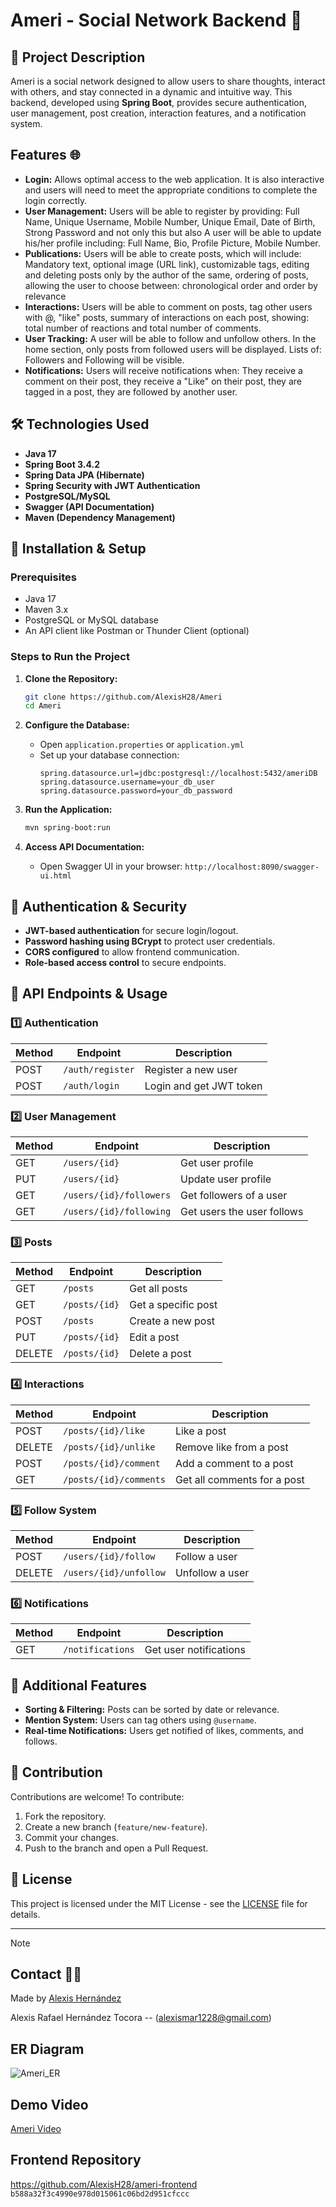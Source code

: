 # Ameri - Social Network Backend 🌌

## 📌 Project Description
Ameri is a social network designed to allow users to share thoughts, interact with others, and stay connected in a dynamic and intuitive way. This backend, developed using **Spring Boot**, provides secure authentication, user management, post creation, interaction features, and a notification system.

## Features 🌐

- **Login:** Allows optimal access to the web application. It is also interactive and users will need to meet the appropriate conditions to complete the login correctly.
- **User Management:** Users will be able to register by providing: Full Name, Unique Username, Mobile Number, Unique Email, Date of Birth, Strong Password and not only this but also A user will be able to update his/her profile including: Full Name, Bio, Profile Picture, Mobile Number.
- **Publications:** Users will be able to create posts, which will include: Mandatory text, optional image (URL link), customizable tags, editing and deleting posts only by the author of the same, ordering of posts, allowing the user to choose between: chronological order and order by relevance
- **Interactions:** Users will be able to comment on posts, tag other users with @<username>, "like" posts, summary of interactions on each post, showing: total number of reactions and total number of comments.
- **User Tracking:** A user will be able to follow and unfollow others. In the home section, only posts from followed users will be displayed. Lists of: Followers and Following will be visible.
- **Notifications:** Users will receive notifications when: They receive a comment on their post, they receive a "Like" on their post, they are tagged in a post, they are followed by another user.

## 🛠️ Technologies Used
- **Java 17**
- **Spring Boot 3.4.2**
- **Spring Data JPA (Hibernate)**
- **Spring Security with JWT Authentication**
- **PostgreSQL/MySQL**
- **Swagger (API Documentation)**
- **Maven (Dependency Management)**

## 🚀 Installation & Setup

### Prerequisites
- Java 17
- Maven 3.x
- PostgreSQL or MySQL database
- An API client like Postman or Thunder Client (optional)

### Steps to Run the Project
1. **Clone the Repository:**
   ```sh
   git clone https://github.com/AlexisH28/Ameri
   cd Ameri
   ```

2. **Configure the Database:**
   - Open `application.properties` or `application.yml`
   - Set up your database connection:
     ```properties
     spring.datasource.url=jdbc:postgresql://localhost:5432/ameriDB
     spring.datasource.username=your_db_user
     spring.datasource.password=your_db_password
     ```

3. **Run the Application:**
   ```sh
   mvn spring-boot:run
   ```

4. **Access API Documentation:**
   - Open Swagger UI in your browser: `http://localhost:8090/swagger-ui.html`

## 🔐 Authentication & Security
- **JWT-based authentication** for secure login/logout.
- **Password hashing using BCrypt** to protect user credentials.
- **CORS configured** to allow frontend communication.
- **Role-based access control** to secure endpoints.

## 📌 API Endpoints & Usage

### 1️⃣ Authentication
| Method | Endpoint       | Description                |
|--------|--------------|----------------------------|
| POST   | `/auth/register` | Register a new user        |
| POST   | `/auth/login`    | Login and get JWT token   |

### 2️⃣ User Management
| Method | Endpoint               | Description                 |
|--------|-----------------------|-----------------------------|
| GET    | `/users/{id}`          | Get user profile            |
| PUT    | `/users/{id}`          | Update user profile         |
| GET    | `/users/{id}/followers` | Get followers of a user     |
| GET    | `/users/{id}/following` | Get users the user follows  |

### 3️⃣ Posts
| Method | Endpoint          | Description                         |
|--------|------------------|-------------------------------------|
| GET    | `/posts`          | Get all posts                      |
| GET    | `/posts/{id}`     | Get a specific post                |
| POST   | `/posts`          | Create a new post                  |
| PUT    | `/posts/{id}`     | Edit a post                        |
| DELETE | `/posts/{id}`     | Delete a post                      |

### 4️⃣ Interactions
| Method | Endpoint                     | Description                        |
|--------|-----------------------------|------------------------------------|
| POST   | `/posts/{id}/like`          | Like a post                        |
| DELETE | `/posts/{id}/unlike`        | Remove like from a post            |
| POST   | `/posts/{id}/comment`       | Add a comment to a post            |
| GET    | `/posts/{id}/comments`      | Get all comments for a post        |

### 5️⃣ Follow System
| Method | Endpoint                     | Description                        |
|--------|-----------------------------|------------------------------------|
| POST   | `/users/{id}/follow`        | Follow a user                      |
| DELETE | `/users/{id}/unfollow`      | Unfollow a user                    |

### 6️⃣ Notifications
| Method | Endpoint                     | Description                        |
|--------|-----------------------------|------------------------------------|
| GET    | `/notifications`            | Get user notifications             |

## 📌 Additional Features
- **Sorting & Filtering:** Posts can be sorted by date or relevance.
- **Mention System:** Users can tag others using `@username`.
- **Real-time Notifications:** Users get notified of likes, comments, and follows.

## 📌 Contribution
Contributions are welcome! To contribute:
1. Fork the repository.
2. Create a new branch (`feature/new-feature`).
3. Commit your changes.
4. Push to the branch and open a Pull Request.

## 📜 License
This project is licensed under the MIT License - see the [LICENSE](LICENSE) file for details.

---
> [!NOTE]
> ## Contact 🧑‍💻

Made by [Alexis Hernández](https://github.com/AlexisH28)

Alexis Rafael Hernández Tocora -- (alexismar1228@gmail.com)

## ER Diagram
![Ameri_ER](https://github.com/user-attachments/assets/71be5bf9-1323-4a64-beba-6989249b09d3)

## Demo Video
[Ameri Video](https://drive.google.com/drive/folders/1bZfq9Ye-mUwgDPPqGSx5PWl6nJ_wiUuA?usp=sharing)

## Frontend Repository
https://github.com/AlexisH28/ameri-frontend
`b588a32f3c4990e978d015061c06bd2d951cfccc`





